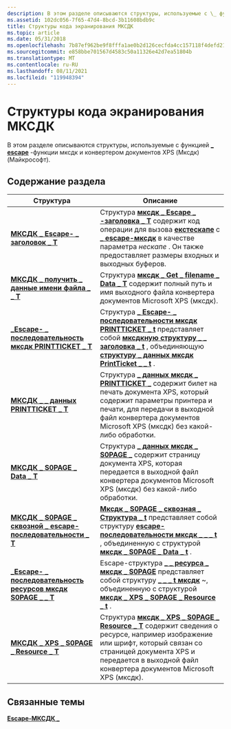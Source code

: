 ```yaml
---
description: В этом разделе описываются структуры, используемые с \_ функцией escape-функции мксдк и конвертером документов XPS (мксдк) (Майкрософт).
ms.assetid: 102dc056-7f65-47d4-8bcd-3b11608bdb9c
title: Структуры кода экранирования МКСДК
ms.topic: article
ms.date: 05/31/2018
ms.openlocfilehash: 7b87ef962be9f8fffa1ae0b2d126cecfda4cc157118f4defd21360b030dc9d30
ms.sourcegitcommit: e858bbe701567d4583c50a11326e42d7ea51804b
ms.translationtype: MT
ms.contentlocale: ru-RU
ms.lasthandoff: 08/11/2021
ms.locfileid: "119948394"
---
```

# <a name="mxdc-escape-code-structures"></a>Структуры кода экранирования МКСДК

В этом разделе описываются структуры, используемые с функцией [**\_ escape**](mxdc-escape.md) -функции мксдк и конвертером документов XPS (Мксдк) (Майкрософт).

## <a name="in-this-section"></a>Содержание раздела



| Структура                                                                              | Описание                                                                                                                                                                                                                                                                          |
|----------------------------------------------------------------------------------------|--------------------------------------------------------------------------------------------------------------------------------------------------------------------------------------------------------------------------------------------------------------------------------------|
| [**МКСДК \_ Escape- \_ заголовок \_ T**](mxdcescapeheader.md)<br/>                         | Структура [**мксдк \_ Escape \_ -заголовка \_ T**](/windows/desktop/printdocs/mxdcescapeheader) содержит код операции для вызова [**екстескапе**](/windows/desktop/api/Wingdi/nf-wingdi-extescape) с [**\_ escape-мксдк**](mxdc-escape.md) в качестве параметра *нескапе* . Он также предоставляет размеры входных и выходных буферов.<br/>  |
| [**МКСДК \_ получить \_ данные имени файла \_ \_ T**](mxdcgetfilenamedata.md)<br/>                 | Структура [**мксдк \_ Get \_ filename \_ Data \_ T**](/windows/desktop/printdocs/mxdcgetfilenamedata) содержит полный путь и имя выходного файла конвертера документов Microsoft XPS (мксдк).<br/>                                                                                                     |
| [**\_Escape- \_ последовательность мксдк PRINTTICKET \_ T**](mxdcprintticketescape.md)<br/>               | Структура [**\_ Escape- \_ последовательности мксдк PRINTTICKET \_ t**](mxdcprintticketescape.md) представляет собой [**мксдкную структуру \_ \_ заголовка \_ t**](mxdcescapeheader.md) , объединяющую [**структуру \_ данных мксдк PrintTicket \_ \_ t**](mxdcprintticketpassthrough.md) .<br/>                            |
| [**МКСДК \_ \_ данных PRINTTICKET \_ T**](mxdcprintticketpassthrough.md)<br/>            | Структура [**\_ данных мксдк \_ PRINTTICKET \_**](/windows/desktop/printdocs/mxdcprintticketpassthrough) содержит билет на печать документа XPS, который содержит параметры принтера и печати, для передачи в выходной файл конвертера документов Microsoft XPS (мксдк) без какой-либо обработки.<br/>              |
| [**МКСДК \_ S0PAGE \_ Data \_ T**](mxdcs0pagedata.md)<br/>                             | Структура [**\_ данных мксдк \_ S0PAGE \_**](/windows/desktop/printdocs/mxdcs0pagedata) содержит страницу документа XPS, которая передается в выходной файл конвертера документов Microsoft XPS (мксдк) без какой-либо обработки.<br/>                                                                                  |
| [**МКСДК \_ S0PAGE \_ сквозной \_ escape-последовательности \_ T**](mxdcs0pagepassthroughescape.md)<br/> | [**Мксдк \_ S0PAGE \_ сквозная \_ Структура \_ t**](/windows/desktop/printdocs/mxdcs0pagepassthroughescape) представляет собой структуру [**escape-последовательности мксдк \_ \_ \_ t**](mxdcescapeheader.md) , объединенную с структурой [**мксдк \_ S0PAGE \_ Data \_ t**](mxdcs0pagedata.md) .<br/>                             |
| [**\_Escape- \_ последовательность ресурсов мксдк S0PAGE \_ \_ T**](mxdcs0pageresourceescape.md)<br/>       | Escape-структура [**\_ \_ ресурса \_ мксдк \_ S0PAGE**](/windows/desktop/printdocs/mxdcs0pageresourceescape) представляет собой структуру [**\_ \_ \_ t мксдк**](mxdcescapeheader.md) ~, объединенную с структурой [**мксдк \_ XPS \_ S0PAGE \_ Resource \_ t**](mxdcxpss0pageresource.md) .<br/>                   |
| [**МКСДК \_ XPS \_ S0PAGE \_ Resource \_ T**](mxdcxpss0pageresource.md)<br/>             | Структура [**мксдк \_ XPS \_ S0PAGE \_ Resource \_ T**](/windows/desktop/printdocs/mxdcxpss0pageresource) содержит сведения о ресурсе, например изображение или шрифт, который связан со страницей документа XPS и передается в выходной файл конвертера документов Microsoft XPS (мксдк).<br/> |



 

## <a name="related-topics"></a>Связанные темы

<dl> <dt>

[**Escape-МКСДК \_**](mxdc-escape.md)
</dt> </dl>

 

